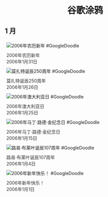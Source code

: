 
<h1 align="center"> 谷歌涂鸦 </h1>




## 1 月

<div class="image">


<img src="https://lh3.googleusercontent.com/MdEEnzG-lQdQt4FFu4UEaj4J1aMTXAz1fJTrB9zmdrHBTjlXz56mRMzJKBQd-SPdE7kQlaHNiBYpy3CdmLbigPxbbsdN8CBJX5ssxfrt9w=s660" alt="2006年农历新年 #GoogleDoodle" style="margin: 5px"/>
<div class="info" style="font-size: 14px; color:#333333; margin:5px"><div class="title">2006年农历新年</div><div class="date">2006年1月31日</div></div>

<img src="https://lh3.googleusercontent.com/yAi4NwM2sdUk3ArIfyPSb2wJpoOZOCtmsivmxi5t-oAfjJ34d412lWQPJjmPOCBRUlxn65S8913bKXYm9Z72rYyIXkKOPOg9dvoHFI2b=s660" alt="莫扎特诞辰250周年 #GoogleDoodle" style="margin: 5px"/>
<div class="info" style="font-size: 14px; color:#333333; margin:5px"><div class="title">莫扎特诞辰250周年</div><div class="date">2006年1月26日</div></div>

<img src="https://www.google.com/logos/2006/australia_day06.gif" alt="2006年澳大利亚日 #GoogleDoodle" style="margin: 5px"/>
<div class="info" style="font-size: 14px; color:#333333; margin:5px"><div class="title">2006年澳大利亚日</div><div class="date">2006年1月25日</div></div>

<img src="https://lh3.googleusercontent.com/k0YcGZ9VcvLIqqMZjthE89vbpsLwErHGa9fLVhp2PhehEqavk4DHW5azdo0QtrfvrFSBwh4zTJAtsfPz6cdPnP1y4FTCPVDsLHZoYkJryA=s660" alt="2006年马丁·路德·金纪念日 #GoogleDoodle" style="margin: 5px"/>
<div class="info" style="font-size: 14px; color:#333333; margin:5px"><div class="title">2006年马丁·路德·金纪念日</div><div class="date">2006年1月15日</div></div>

<img src="https://lh3.googleusercontent.com/fa7NxlXE8pqrdGR5nRluOziaFpbl9sYZR4OIQS5Xa5Cw52nn3HKRy1ZhV9Qap9pUO8Lu63KrmUYKEwzn4ALx_KvEx8Z3y-K-ngZiv62e=s660" alt="路易·布莱叶诞辰107周年 #GoogleDoodle" style="margin: 5px"/>
<div class="info" style="font-size: 14px; color:#333333; margin:5px"><div class="title">路易·布莱叶诞辰107周年</div><div class="date">2006年1月4日</div></div>

<img src="https://lh3.googleusercontent.com/ggBnUiZY0eDF81LI0feJoz72Q-MgrK4_3ehEP_0h7uZ6wjeuRsqwPAvZsPLyCTb0zhgwLStsAdFJj1TKYWwPxK-z2NuRImMThvW92H1zNA=s660" alt="2006年新年快乐！ #GoogleDoodle" style="margin: 5px"/>
<div class="info" style="font-size: 14px; color:#333333; margin:5px"><div class="title">2006年新年快乐！</div><div class="date">2006年1月1日</div></div>

</div>









